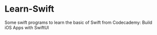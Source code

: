 # Learn-Swift
Some swift programs to learn the basic of Swift from Codecademy: Build iOS Apps with SwiftUI
